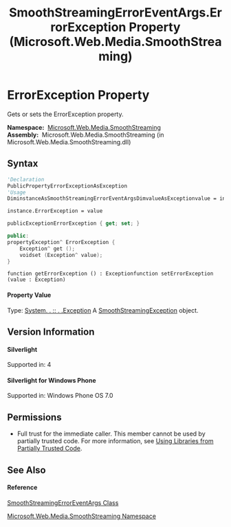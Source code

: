 ﻿---
title: SmoothStreamingErrorEventArgs.ErrorException Property  (Microsoft.Web.Media.SmoothStreaming)
TOCTitle: ErrorException Property
ms:assetid: P:Microsoft.Web.Media.SmoothStreaming.SmoothStreamingErrorEventArgs.ErrorException
ms:mtpsurl: https://msdn.microsoft.com/en-us/library/microsoft.web.media.smoothstreaming.smoothstreamingerroreventargs.errorexception(v=VS.90)
ms:contentKeyID: 23961062
ms.date: 05/02/2012
mtps_version: v=VS.90
f1_keywords:
- Microsoft.Web.Media.SmoothStreaming.SmoothStreamingErrorEventArgs.ErrorException
- Microsoft.Web.Media.SmoothStreaming.SmoothStreamingErrorEventArgs.get_ErrorException
- Microsoft.Web.Media.SmoothStreaming.SmoothStreamingErrorEventArgs.set_ErrorException
dev_langs:
- CSharp
- JScript
- VB
- c++
api_location:
- Microsoft.Web.Media.SmoothStreaming.dll
api_name:
- Microsoft.Web.Media.SmoothStreaming.SmoothStreamingErrorEventArgs.ErrorException
- Microsoft.Web.Media.SmoothStreaming.SmoothStreamingErrorEventArgs.get_ErrorException
- Microsoft.Web.Media.SmoothStreaming.SmoothStreamingErrorEventArgs.set_ErrorException
api_type:
- Managed
topic_type:
- apiref
- kbSyntax
product_family_name: VS
ROBOTS: INDEX,FOLLOW
---

# ErrorException Property

Gets or sets the ErrorException property.

**Namespace:**  [Microsoft.Web.Media.SmoothStreaming](microsoft-web-media-smoothstreaming-namespace_1.md)  
**Assembly:**  Microsoft.Web.Media.SmoothStreaming (in Microsoft.Web.Media.SmoothStreaming.dll)

## Syntax

``` vb
'Declaration
PublicPropertyErrorExceptionAsException
'Usage
DiminstanceAsSmoothStreamingErrorEventArgsDimvalueAsExceptionvalue = instance.ErrorException

instance.ErrorException = value
```

``` csharp
publicExceptionErrorException { get; set; }
```

``` c++
public:
propertyException^ ErrorException {
    Exception^ get ();
    voidset (Exception^ value);
}
```

``` jscript
function getErrorException () : Exceptionfunction setErrorException (value : Exception)
```

#### Property Value

Type: [System. . :: . .Exception](https://msdn.microsoft.com/en-us/library/c18k6c59\(v=vs.90\))  
A [SmoothStreamingException](smoothstreamingexception-class-microsoft-web-media-smoothstreaming_1.md) object.  

## Version Information

#### Silverlight

Supported in: 4  

#### Silverlight for Windows Phone

Supported in: Windows Phone OS 7.0  

## Permissions

  - Full trust for the immediate caller. This member cannot be used by partially trusted code. For more information, see [Using Libraries from Partially Trusted Code](https://msdn.microsoft.com/en-us/library/8skskf63\(v=vs.90\)).

## See Also

#### Reference

[SmoothStreamingErrorEventArgs Class](smoothstreamingerroreventargs-class-microsoft-web-media-smoothstreaming_1.md)

[Microsoft.Web.Media.SmoothStreaming Namespace](microsoft-web-media-smoothstreaming-namespace_1.md)


